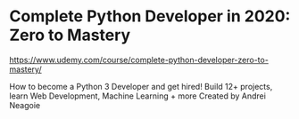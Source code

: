 # Complete Python Developer in 2020: Zero to Mastery
https://www.udemy.com/course/complete-python-developer-zero-to-mastery/

How to become a Python 3 Developer and get hired! Build 12+ projects, learn Web Development, Machine Learning + more
Created by Andrei Neagoie 
